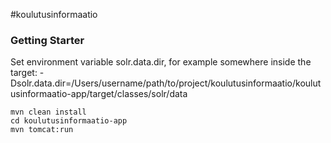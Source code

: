 #koulutusinformaatio

### Getting Starter
Set environment variable solr.data.dir, for example somewhere inside the target:
    -Dsolr.data.dir=/Users/username/path/to/project/koulutusinformaatio/koulutusinformaatio-app/target/classes/solr/data

    mvn clean install
    cd koulutusinformaatio-app
    mvn tomcat:run
